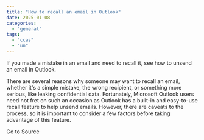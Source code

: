 ```yaml
---
title: "How to recall an email in Outlook"
date: 2025-01-08
categories: 
  - "general"
tags: 
  - "ccas"
  - "un"
---
```


If you made a mistake in an email and need to recall it, see how to unsend an email in Outlook.

There are several reasons why someone may want to recall an email, whether it's a simple mistake, the wrong recipient, or something more serious, like leaking confidential data. Fortunately, Microsoft Outlook users need not fret on such an occasion as Outlook has a built-in and easy-to-use recall feature to help unsend emails. However, there are caveats to the process, so it is important to consider a few factors before taking advantage of this feature.

Go to Source
